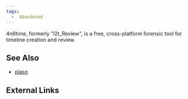 ```yaml
---
tags:
  -  Abandoned
---
```

4n6time, formerly "l2t_Review", is a free, cross-platform forensic tool
for timeline creation and review.

## See Also

- [plaso](plaso.md)

## External Links


